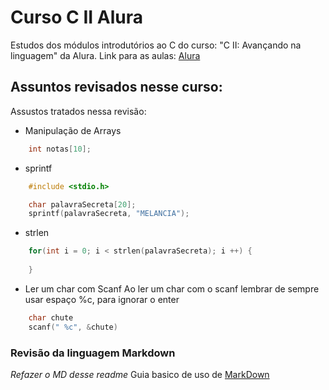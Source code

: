# Curso C II Alura
Estudos dos módulos introdutórios ao C do curso: "C II: Avançando na linguagem" da Alura.
Link para as aulas:  [Alura](https://cursos.alura.com.br/course/introducao-a-programacao-com-c-parte-2 "Cursos Alura")

## Assuntos revisados nesse curso: 
Assustos tratados nessa revisão: 
- Manipulação de Arrays
~~~C
	int notas[10];
~~~
- sprintf
~~~C
	#include <stdio.h>

	char palavraSecreta[20];
	sprintf(palavraSecreta, "MELANCIA");
~~~
- strlen
~~~C
	for(int i = 0; i < strlen(palavraSecreta); i ++) {
		
	}
~~~

- Ler um char com Scanf
	Ao ler um char com o scanf lembrar de sempre usar espaço %c, para ignorar o enter
~~~C
	char chute
	scanf(" %c", &chute)
~~~



### Revisão da linguagem Markdown
*Refazer o MD desse readme*
Guia basico de uso de [MarkDown](https://docs.pipz.com/central-de-ajuda/learning-center/guia-basico-de-markdown#open "guia")